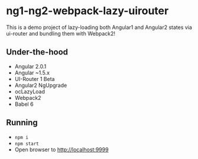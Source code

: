# ng1-ng2-webpack-lazy-uirouter

This is a demo project of lazy-loading both Angular1 and Angular2 states via ui-router
and bundling them with Webpack2!

## Under-the-hood
- Angular 2.0.1
- Angular ~1.5.x
- UI-Router 1 Beta
- Angular2 NgUpgrade
- ocLazyLoad
- Webpack2
- Babel 6

## Running
- `npm i`
- `npm start`
- Open browser to [http://localhost:9999](http://localhost:9999)
